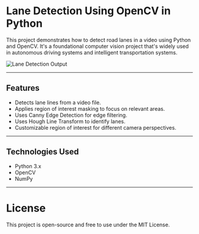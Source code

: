#  Lane Detection Using OpenCV in Python

This project demonstrates how to detect road lanes in a video using Python and OpenCV. It's a foundational computer vision project that's widely used in autonomous driving systems and intelligent transportation systems.

![Lane Detection Output](https://user-images.githubusercontent.com/your-image-link/lane_detection.gif)


---

##  Features

- Detects lane lines from a video file.
- Applies region of interest masking to focus on relevant areas.
- Uses Canny Edge Detection for edge filtering.
- Uses Hough Line Transform to identify lanes.
- Customizable region of interest for different camera perspectives.

---

##  Technologies Used

- Python 3.x
- OpenCV
- NumPy
   

---

# License
This project is open-source and free to use under the MIT License.
